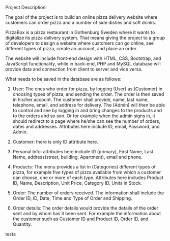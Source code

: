 Project Description: 

The goal of the project is to build an online pizza delivery website where customers can order pizza and a number of side dishes and soft drinks. 

PizzaBox is a pizza restaurant in Gothenburg Sweden where it wants to digitalize its pizza delivery system. That means giving the project to a group of developers to design a website where customers can go online, see different types of pizza, create an account, and place an order. 

The website will include front-end design with HTML, CSS, Bootstrap, and JavaScript functionality, while in back-end, PHP and MySQL database will provide data and connection from client to server and vice versa. 


What needs to be saved in the database are as follows:

1. User: 
The ones who order for pizza, by logging (User) as (Customer)  in choosing types of pizza, and sending the order. The order is then saved in his/her account. The customer shall provide, name, last name, telephone, email, and address for delivery. The (Admin) will then be able to control and see by logging in and bring changes to the products and to the orders and so son. Or for example when the admin signs in, it should redirect to a page where he/she can see the number of orders, dates and addresses. Attributes here include ID, email, Password, and Admin. 


2. Customer: there is only ID attribute here.

3. Personal Info: attributes here include ID (primary), First Name, Last Name, address(street, building, Apartment), email and phone. 

4. Products:
The menu provides a list in (Categories) different types of pizza, for example five types of pizza available from which a customer can choose, one or more of each type. Attributes here includes Product ID, Name, Description, Unit Price, Category ID, Units in Stock.

5. Order:
The number of orders received. The information shall include the Order ID, ID, Date, Time and Type of Order and Shipping. 

6. Order details:
The order details would provide the details of the order sent and by whom has it been sent. For example the information about the customer such as Customer ID and Product ID, Order ID, and Quantity.

testa



